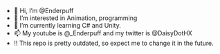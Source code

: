 - 👋 Hi, I’m @Enderpuff
- 👀 I’m interested in Animation, programming 
- 🌱 I’m currently learning C# and Unity.
- 📫 My youtube is @_Enderpuff and my twitter is @DaisyDotHX
- ‼ This repo is pretty outdated, so expect me to change it in the future.

<!---
Enderpuff/Enderpuff is a ✨ special ✨ repository because its `README.md` (this file) appears on your GitHub profile.
You can click the Preview link to take a look at your changes.
--->
